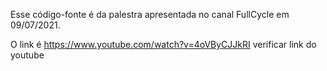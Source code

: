 Esse código-fonte é da palestra apresentada no canal FullCycle em 09/07/2021.

O link é https://www.youtube.com/watch?v=4oVByCJJkRI
verificar link do youtube
